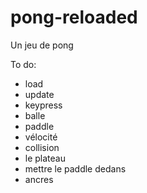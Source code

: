 # pong-reloaded
Un jeu de pong

To do:

* load
* update
* keypress
* balle
* paddle
* vélocité
* collision
* le plateau
* mettre le paddle dedans
* ancres 
